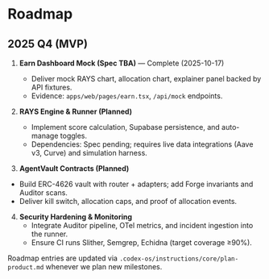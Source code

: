 # Roadmap

## 2025 Q4 (MVP)

1. **Earn Dashboard Mock (Spec TBA)** — Complete (2025-10-17)
   - Deliver mock RAYS chart, allocation chart, explainer panel backed by API fixtures.
   - Evidence: `apps/web/pages/earn.tsx`, `/api/mock` endpoints.

2. **RAYS Engine & Runner (Planned)**
   - Implement score calculation, Supabase persistence, and auto-manage toggles.
   - Dependencies: Spec pending; requires live data integrations (Aave v3, Curve) and simulation harness.

3. **AgentVault Contracts (Planned)**
  - Build ERC-4626 vault with router + adapters; add Forge invariants and Auditor scans.
  - Deliver kill switch, allocation caps, and proof of allocation events.

4. **Security Hardening & Monitoring**
   - Integrate Auditor pipeline, OTel metrics, and incident ingestion into the runner.
   - Ensure CI runs Slither, Semgrep, Echidna (target coverage ≥90%).

Roadmap entries are updated via `.codex-os/instructions/core/plan-product.md` whenever we plan new milestones.
